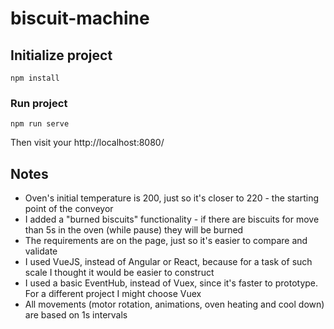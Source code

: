 # biscuit-machine

## Initialize project
```
npm install
```

### Run project
```
npm run serve
```

Then visit your http://localhost:8080/

## Notes
 - Oven's initial temperature is 200, just so it's closer to 220 - the starting point of the conveyor
 - I added a "burned biscuits" functionality - if there are biscuits for move than 5s in the oven (while pause) they will be burned
 - The requirements are on the page, just so it's easier to compare and validate
 - I used VueJS, instead of Angular or React, because for a task of such scale I thought it would be easier to construct
 - I used a basic EventHub, instead of Vuex, since it's faster to prototype. For a different project I might choose Vuex
 - All movements (motor rotation, animations, oven heating and cool down) are based on 1s intervals